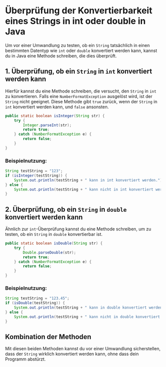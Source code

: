
# Überprüfung der Konvertierbarkeit eines Strings in int oder double in Java

Um vor einer Umwandlung zu testen, ob ein `String` tatsächlich in einen bestimmten Datentyp wie `int` oder `double` konvertiert werden kann, kannst du in Java eine Methode schreiben, die dies überprüft.

## 1. Überprüfung, ob ein `String` in `int` konvertiert werden kann

Hierfür kannst du eine Methode schreiben, die versucht, den `String` in `int` zu konvertieren. Falls eine `NumberFormatException` ausgelöst wird, ist der `String` nicht geeignet. Diese Methode gibt `true` zurück, wenn der `String` in `int` konvertiert werden kann, und `false` ansonsten.

```java
public static boolean isInteger(String str) {
    try {
        Integer.parseInt(str);
        return true;
    } catch (NumberFormatException e) {
        return false;
    }
}
```

### Beispielnutzung:
```java
String testString = "123";
if (isInteger(testString)) {
    System.out.println(testString + " kann in int konvertiert werden.");
} else {
    System.out.println(testString + " kann nicht in int konvertiert werden.");
}
```

## 2. Überprüfung, ob ein `String` in `double` konvertiert werden kann

Ähnlich zur `int`-Überprüfung kannst du eine Methode schreiben, um zu testen, ob ein `String` in `double` konvertierbar ist.

```java
public static boolean isDouble(String str) {
    try {
        Double.parseDouble(str);
        return true;
    } catch (NumberFormatException e) {
        return false;
    }
}
```

### Beispielnutzung:
```java
String testString = "123.45";
if (isDouble(testString)) {
    System.out.println(testString + " kann in double konvertiert werden.");
} else {
    System.out.println(testString + " kann nicht in double konvertiert werden.");
}
```

## Kombination der Methoden

Mit diesen beiden Methoden kannst du vor einer Umwandlung sicherstellen, dass der `String` wirklich konvertiert werden kann, ohne dass dein Programm abstürzt.
